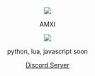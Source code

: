 <p align="center">  
<img src="https://media.discordapp.net/attachments/813341662545313832/813343404507267092/pokemon_pixel.gif">
</p>
<p align="center">
    AMXI
<p align="center">  
<img src="https://github.com/amxiW">
<p align="center">
python, lua, javascript soon
<p align="center">
    <a href="https://discord.gg/jhNuBnjsUY">Discord Server</a>
